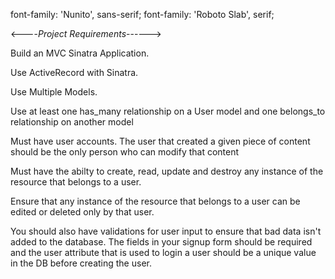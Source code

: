 font-family: 'Nunito', sans-serif;
font-family: 'Roboto Slab', serif;




<----*Project Requirements*------>

Build an MVC Sinatra Application.

Use ActiveRecord with Sinatra.

Use Multiple Models.

Use at least one has_many relationship on a User model and one belongs_to relationship on another model

Must have user accounts. The user that created a given piece of content should be the only person who can
modify that content

Must have the abilty to create, read, update and destroy any instance of the resource that belongs to a
user.

Ensure that any instance of the resource that belongs to a user can be edited or deleted only by that user.

You should also have validations for user input to ensure that bad data isn't added to the database. The fields in your signup form should be required and the user attribute that is used to login a user should be a unique value in the DB before creating the user.
